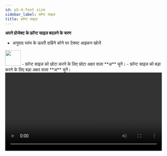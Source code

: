 ```yaml
---
id: p5-4-font size
sidebar_label: फ़ॉन्ट साइज़
title: फ़ॉन्ट साइज़
---
```



**अपने प्रोजेक्ट के फ़ॉन्ट साइज़ बदलने के चरण**

- अनुवाद स्तंभ के ऊपरी दाहिने कोने पर टेक्स्ट आइकन खोजें
<img src="/assets/font-size.png" width="50px" alt=""/>
- फ़ॉन्ट साइज़ को छोटा करने के लिए छोटा अक्षर वाला **अ** चुनें।
- फ़ॉन्ट साइज़ को बड़ा करने के लिए बड़ा अक्षर वाला **अ** चुनें।

<video controls src="/assets/change-font.mov" width="100%" type="video/mov"/>